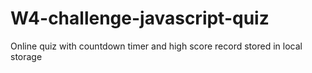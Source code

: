 # W4-challenge-javascript-quiz
Online quiz with countdown timer and high score record stored in local storage
